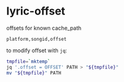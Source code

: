 # lyric-offset

offsets for known cache_path

```csv
platform,songid,offset
```

to modify offset with `jq`:

```bash
tmpfile=`mktemp`
jq '.offset = OFFSET' PATH > "${tmpfile}"
mv "${tmpfile}" PATH
```
